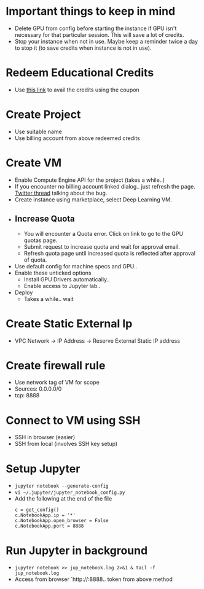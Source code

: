 # Important things to keep in mind
- Delete GPU from config before starting the instance if GPU isn't necessary for that particular session. This will save a lot of credits.
- Stop your instance when not in use. Maybe keep a reminder twice a day to stop it (to save credits when instance is not in use).
# Redeem Educational Credits
- Use [this link](https://cloud.google.com/billing/docs/how-to/edu-grants#redeem) to avail the credits using the coupon
# Create Project 
- Use suitable name
- Use billing account from above redeemed credits
# Create VM
- Enable Compute Engine API for the project (takes a while..)
- If you encounter no billing account linked dialog.. just refresh the page. [Twitter thread](https://twitter.com/lukwam/status/1553039280389476353) talking about the bug.
- Create instance using marketplace, select Deep Learning VM.
- ## Increase Quota
  - You will encounter a Quota error. Click on link to go to the GPU quotas page.
  - Submit request to increase quota and wait for approval email.
  - Refresh quota page until increased quota is reflected after approval of quota.
- Use default config for machine specs and GPU..
- Enable these unticked options
  - Install GPU Drivers automatically..
  - Enable access to Jupyter lab..
- Deploy
  - Takes a while.. wait
# Create Static External Ip
- VPC Network -> IP Address -> Reserve External Static IP address
# Create firewall rule
- Use network tag of VM for scope
- Sources: 0.0.0.0/0
- tcp: 8888
# Connect to VM using SSH
- SSH in browser (easier)
- SSH from local (involves SSH key setup)
# Setup Jupyter
- `jupyter notebook --generate-config`
- `vi ~/.jupyter/jupyter_notebook_config.py`
- Add the following at the end of the file
  ```
  c = get_config()
  c.NotebookApp.ip = '*' 
  c.NotebookApp.open_browser = False 
  c.NotebookApp.port = 8888
  ```
# Run Jupyter in background
- `jupyter notebook >> jup_notebook.log 2>&1 & tail -f jup_notebook.log`
- Access from browser `http://<external ip>:8888.. token from above method
  